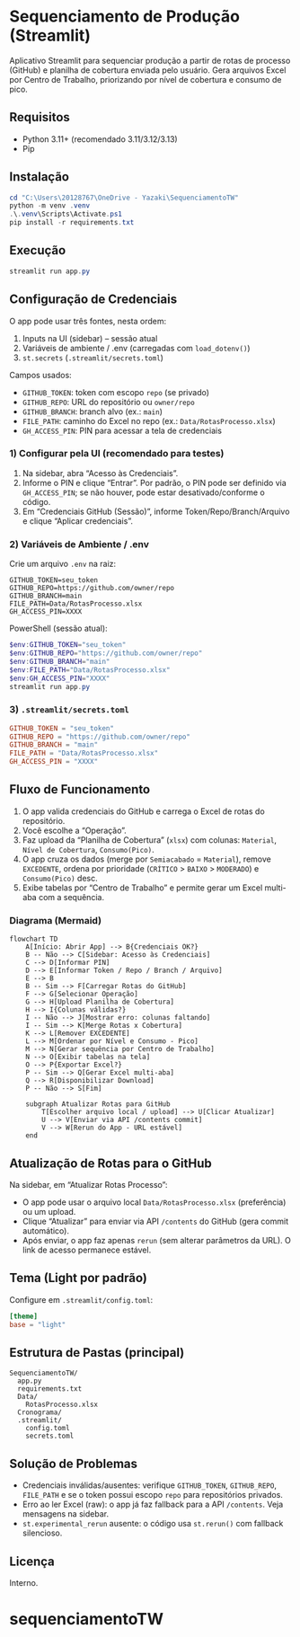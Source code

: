 # Sequenciamento de Produção (Streamlit)

Aplicativo Streamlit para sequenciar produção a partir de rotas de processo (GitHub) e planilha de cobertura enviada pelo usuário. Gera arquivos Excel por Centro de Trabalho, priorizando por nível de cobertura e consumo de pico.

## Requisitos
- Python 3.11+ (recomendado 3.11/3.12/3.13)
- Pip

## Instalação
```powershell
cd "C:\Users\20128767\OneDrive - Yazaki\SequenciamentoTW"
python -m venv .venv
.\.venv\Scripts\Activate.ps1
pip install -r requirements.txt
```

## Execução
```powershell
streamlit run app.py
```

## Configuração de Credenciais
O app pode usar três fontes, nesta ordem:
1. Inputs na UI (sidebar) – sessão atual
2. Variáveis de ambiente / .env (carregadas com `load_dotenv()`)
3. `st.secrets` (`.streamlit/secrets.toml`)

Campos usados:
- `GITHUB_TOKEN`: token com escopo `repo` (se privado)
- `GITHUB_REPO`: URL do repositório ou `owner/repo`
- `GITHUB_BRANCH`: branch alvo (ex.: `main`)
- `FILE_PATH`: caminho do Excel no repo (ex.: `Data/RotasProcesso.xlsx`)
- `GH_ACCESS_PIN`: PIN para acessar a tela de credenciais

### 1) Configurar pela UI (recomendado para testes)
1. Na sidebar, abra “Acesso às Credenciais”.
2. Informe o PIN e clique “Entrar”. Por padrão, o PIN pode ser definido via `GH_ACCESS_PIN`; se não houver, pode estar desativado/conforme o código.
3. Em “Credenciais GitHub (Sessão)”, informe Token/Repo/Branch/Arquivo e clique “Aplicar credenciais”.

### 2) Variáveis de Ambiente / .env
Crie um arquivo `.env` na raiz:
```dotenv
GITHUB_TOKEN=seu_token
GITHUB_REPO=https://github.com/owner/repo
GITHUB_BRANCH=main
FILE_PATH=Data/RotasProcesso.xlsx
GH_ACCESS_PIN=XXXX
```

PowerShell (sessão atual):
```powershell
$env:GITHUB_TOKEN="seu_token"
$env:GITHUB_REPO="https://github.com/owner/repo"
$env:GITHUB_BRANCH="main"
$env:FILE_PATH="Data/RotasProcesso.xlsx"
$env:GH_ACCESS_PIN="XXXX"
streamlit run app.py
```

### 3) `.streamlit/secrets.toml`
```toml
GITHUB_TOKEN = "seu_token"
GITHUB_REPO = "https://github.com/owner/repo"
GITHUB_BRANCH = "main"
FILE_PATH = "Data/RotasProcesso.xlsx"
GH_ACCESS_PIN = "XXXX"
```

## Fluxo de Funcionamento
1. O app valida credenciais do GitHub e carrega o Excel de rotas do repositório.
2. Você escolhe a “Operação”.
3. Faz upload da “Planilha de Cobertura” (`xlsx`) com colunas: `Material`, `Nível de Cobertura`, `Consumo(Pico)`.
4. O app cruza os dados (merge por `Semiacabado` = `Material`), remove `EXCEDENTE`, ordena por prioridade (`CRÍTICO` > `BAIXO` > `MODERADO`) e `Consumo(Pico)` desc.
5. Exibe tabelas por “Centro de Trabalho” e permite gerar um Excel multi-aba com a sequência.

### Diagrama (Mermaid)
```mermaid
flowchart TD
    A[Início: Abrir App] --> B{Credenciais OK?}
    B -- Não --> C[Sidebar: Acesso às Credenciais]
    C --> D[Informar PIN]
    D --> E[Informar Token / Repo / Branch / Arquivo]
    E --> B
    B -- Sim --> F[Carregar Rotas do GitHub]
    F --> G[Selecionar Operação]
    G --> H[Upload Planilha de Cobertura]
    H --> I{Colunas válidas?}
    I -- Não --> J[Mostrar erro: colunas faltando]
    I -- Sim --> K[Merge Rotas x Cobertura]
    K --> L[Remover EXCEDENTE]
    L --> M[Ordenar por Nível e Consumo - Pico]
    M --> N[Gerar sequência por Centro de Trabalho]
    N --> O[Exibir tabelas na tela]
    O --> P{Exportar Excel?}
    P -- Sim --> Q[Gerar Excel multi-aba]
    Q --> R[Disponibilizar Download]
    P -- Não --> S[Fim]

    subgraph Atualizar Rotas para GitHub
        T[Escolher arquivo local / upload] --> U[Clicar Atualizar]
        U --> V[Enviar via API /contents commit]
        V --> W[Rerun do App - URL estável]
    end
```

## Atualização de Rotas para o GitHub
Na sidebar, em “Atualizar Rotas Processo”:
- O app pode usar o arquivo local `Data/RotasProcesso.xlsx` (preferência) ou um upload.
- Clique “Atualizar” para enviar via API `/contents` do GitHub (gera commit automático).
- Após enviar, o app faz apenas `rerun` (sem alterar parâmetros da URL). O link de acesso permanece estável.

## Tema (Light por padrão)
Configure em `.streamlit/config.toml`:
```toml
[theme]
base = "light"
```

## Estrutura de Pastas (principal)
```
SequenciamentoTW/
  app.py
  requirements.txt
  Data/
    RotasProcesso.xlsx
  Cronograma/
  .streamlit/
    config.toml
    secrets.toml
```

## Solução de Problemas
- Credenciais inválidas/ausentes: verifique `GITHUB_TOKEN`, `GITHUB_REPO`, `FILE_PATH` e se o token possui escopo `repo` para repositórios privados.
- Erro ao ler Excel (raw): o app já faz fallback para a API `/contents`. Veja mensagens na sidebar.
- `st.experimental_rerun` ausente: o código usa `st.rerun()` com fallback silencioso.

## Licença
Interno.

# sequenciamentoTW
